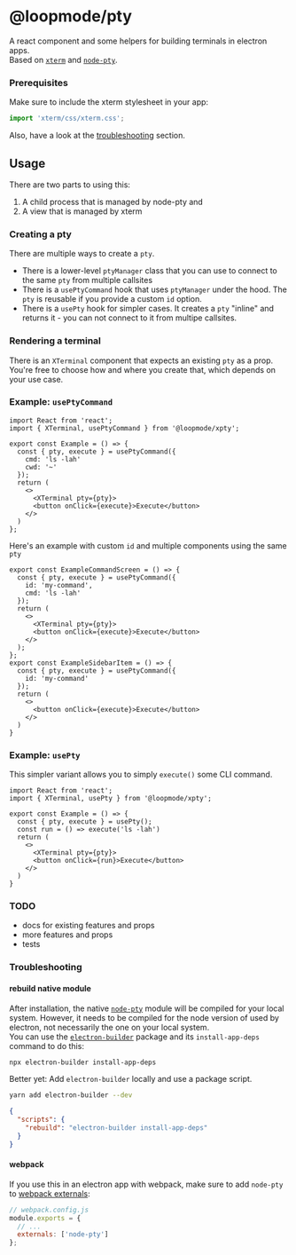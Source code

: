 # @loopmode/pty

A react component and some helpers for building terminals in electron apps.  
Based on [`xterm`](https://www.npmjs.com/package/xterm) and [`node-pty`](https://www.npmjs.com/package/node-pty).

### Prerequisites

Make sure to include the xterm stylesheet in your app:

```js
import 'xterm/css/xterm.css';
```

Also, have a look at the [troubleshooting](#troubleshooting) section.

## Usage

There are two parts to using this:

1. A child process that is managed by node-pty and
2. A view that is managed by xterm

### Creating a pty

There are multiple ways to create a `pty`.

- There is a lower-level `ptyManager` class that you can use to connect to the same `pty` from multiple callsites
- There is a `usePtyCommand` hook that uses `ptyManager` under the hood. The `pty` is reusable if you provide a custom `id` option.
- There is a `usePty` hook for simpler cases. It creates a `pty` "inline" and returns it - you can not connect to it from multipe callsites.

### Rendering a terminal

There is an `XTerminal` component that expects an existing `pty` as a prop. You're free to choose how and where you create that, which depends on your use case.

### Example: `usePtyCommand`

```tsx
import React from 'react';
import { XTerminal, usePtyCommand } from '@loopmode/xpty';

export const Example = () => {
  const { pty, execute } = usePtyCommand({
    cmd: 'ls -lah'
    cwd: '~'
  });
  return (
    <>
      <XTerminal pty={pty}>
      <button onClick={execute}>Execute</button>
    </>
  )
};
```

Here's an example with custom `id` and multiple components using the same `pty`

```tsx
export const ExampleCommandScreen = () => {
  const { pty, execute } = usePtyCommand({
    id: 'my-command',
    cmd: 'ls -lah'
  });
  return (
    <>
      <XTerminal pty={pty}>
      <button onClick={execute}>Execute</button>
    </>
  );
};
export const ExampleSidebarItem = () => {
  const { pty, execute } = usePtyCommand({
    id: 'my-command'
  });
  return (
    <>
      <button onClick={execute}>Execute</button>
    </>
  )
}
```

### Example: `usePty`

This simpler variant allows you to simply `execute()` some CLI command.

```tsx
import React from 'react';
import { XTerminal, usePty } from '@loopmode/xpty';

export const Example = () => {
  const { pty, execute } = usePty();
  const run = () => execute('ls -lah')
  return (
    <>
      <XTerminal pty={pty}>
      <button onClick={run}>Execute</button>
    </>
  )
}
```

### TODO

- docs for existing features and props
- more features and props
- tests

### Troubleshooting

#### rebuild native module

After installation, the native [`node-pty`](https://www.npmjs.com/package/node-pty) module will be compiled for your local system. However, it needs to be compiled for the node version of used by electron, not necessarily the one on your local system.  
You can use the [`electron-builder`](https://www.npmjs.com/package/electron-builder) package and its `install-app-deps` command to do this:

```bash
npx electron-builder install-app-deps
```

Better yet: Add `electron-builder` locally and use a package script.

```bash
yarn add electron-builder --dev
```

```json
{
  "scripts": {
    "rebuild": "electron-builder install-app-deps"
  }
}
```

#### webpack

If you use this in an electron app with webpack, make sure to add `node-pty` to [webpack externals](https://webpack.js.org/configuration/externals/):

```js
// webpack.config.js
module.exports = {
  // ...
  externals: ['node-pty']
};
```
